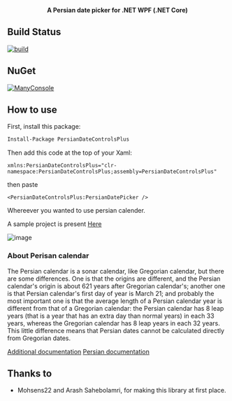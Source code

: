 <p align="center">
  <strong>A Persian date picker for .NET WPF (.NET Core)</strong>
</p>

## Build Status

[![build](https://github.com/HesamKashefi/WPF_PersianDatePicker/actions/workflows/build.yml/badge.svg)](https://github.com/HesamKashefi/WPF_PersianDatePicker/actions/workflows/build.yml)

## NuGet

<p>
  <a href="http://nuget.org/List/Packages/PersianDateControlsPlus">
  <img alt="ManyConsole" src="https://img.shields.io/nuget/v/PersianDateControlsPlus.svg">
  </a>

## How to use

First, install this package:

```ps
Install-Package PersianDateControlsPlus
```

Then add this code at the top of your Xaml:

```xaml
xmlns:PersianDateControlsPlus="clr-namespace:PersianDateControlsPlus;assembly=PersianDateControlsPlus"
```

then paste

```xaml
<PersianDateControlsPlus:PersianDatePicker />
```

Whereever you wanted to use persian calender.

A sample project is present [Here](https://github.com/HesamKashefi/WPF_PersianDatePicker/tree/master/src/SampleProject)

![image](https://user-images.githubusercontent.com/22152065/60768601-01cced00-a0db-11e9-9a40-9affe9a160d5.png)

### About Perisan calendar

The Persian calendar is a sonar calendar, like Gregorian calendar, but there are some differences. One is that the origins are different, and the Persian calendar's origin is about 621 years after Gregorian calendar's; another one is that Persian calendar's first day of year is March 21; and probably the most important one is that the average length of a Persian calendar year is different from that of a Gregorian calendar: the Persian calendar has 8 leap years (that is a year that has an extra day than normal years) in each 33 years, whereas the Gregorian calendar has 8 leap years in each 32 years. This little difference means that Persian dates cannot be calculated directly from Gregorian dates.

[Additional documentation](https://www.codeproject.com/Articles/43521/PersianDate-and-Some-WPF-Controls-For-It)
[Persian documentation](https://www.dotnettips.info/newsarchive/details/10951)

## Thanks to

- Mohsens22 and Arash Sahebolamri, for making this library at first place.
